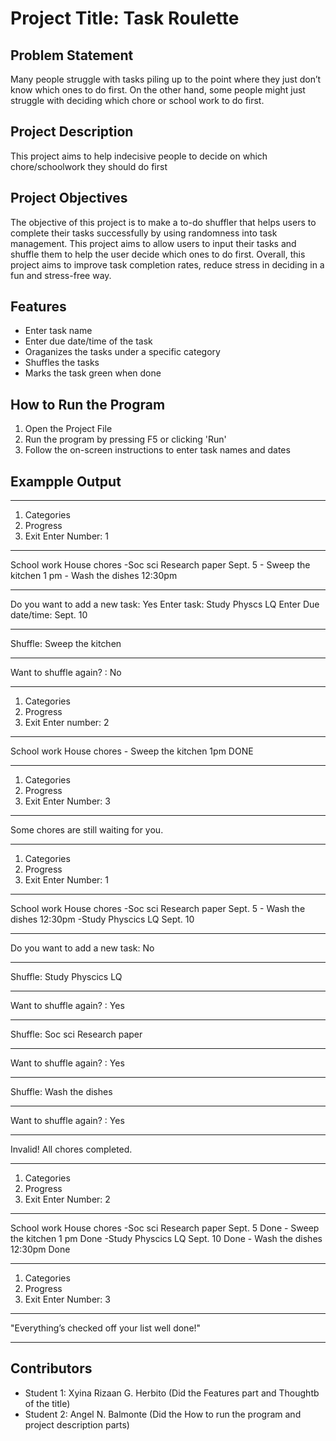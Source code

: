 # Project Title: Task Roulette


## Problem Statement
Many people struggle with tasks piling up to the point where they just don’t know which ones to do first. On the other hand, some people might just struggle with deciding which chore or school work to do first.

## Project Description
  This project aims to help indecisive people to decide on which chore/schoolwork they should do first

## Project Objectives
  The objective of this project is to make a to-do shuffler that helps users to complete their tasks successfully by using randomness into task management. This project aims to allow users to input their tasks and shuffle them to help the user decide which ones to do first. Overall, this project aims to improve task completion rates, reduce stress in deciding in a fun and stress-free way.

## Features
  - Enter task name
  - Enter due date/time of the task
  - Oraganizes the tasks under a specific category
  - Shuffles the tasks
  - Marks the task green when done

## How to Run the Program
1. Open the Project File
2. Run the program by pressing F5 or clicking 'Run' 
3. Follow the on-screen instructions to enter task names and dates

## Exampple Output
---------------------------------------------------------------------------
1. Categories
2. Progress
3. Exit
Enter Number: 1
--------------------------------------------------------------------------
School work                              House chores
-Soc sci Research paper Sept. 5         - Sweep the kitchen   1 pm
                                        - Wash the dishes     12:30pm
                                        
---------------------------------------------------------------------------
Do you want to add a new task: Yes
 Enter task: Study Physcs LQ
 Enter Due date/time: Sept. 10
 
---------------------------------------------------------------------------
Shuffle: Sweep the kitchen

--------------------------------------------------------------------------
Want to shuffle again? : No

-------------------------------------------------------------------------
1. Categories
2. Progress
3. Exit
Enter number: 2
--------------------------------------------------------------------------
School work                                House chores
                                            - Sweep the kitchen    1pm   DONE
         
---------------------------------------------------------------------------
1. Categories
2. Progress
3. Exit
Enter Number: 3
---------------------------------------------------------------------------
Some chores are still waiting for you.

---------------------------------------------------------------------------
1. Categories
2. Progress
3. Exit
Enter Number: 1
---------------------------------------------------------------------------
School work                                House chores
-Soc sci Research paper Sept. 5             - Wash the dishes      12:30pm
-Study Physcics LQ      Sept. 10  

---------------------------------------------------------------------------
Do you want to add a new task: No

---------------------------------------------------------------------------
Shuffle: Study Physcics LQ

----------------------------------------------------------------------------
Want to shuffle again? : Yes

----------------------------------------------------------------------------
Shuffle: Soc sci Research paper

----------------------------------------------------------------------------
Want to shuffle again? : Yes

----------------------------------------------------------------------------
Shuffle: Wash the dishes

----------------------------------------------------------------------------
Want to shuffle again? : Yes

----------------------------------------------------------------------------
Invalid! All chores completed.

----------------------------------------------------------------------------
1. Categories
2. Progress
3. Exit
Enter Number: 2

-----------------------------------------------------------------------------
School work                                    House chores
-Soc sci Research paper Sept. 5   Done        - Sweep the kitchen   1 pm     Done
-Study Physcics LQ      Sept. 10  Done        - Wash the dishes     12:30pm  Done

------------------------------------------------------------------------------
1. Categories
2. Progress
3. Exit
Enter Number: 3
------------------------------------------------------------------------------
"Everything’s checked off your list well done!"

------------------------------------------------------------------------------


## Contributors
- Student 1: Xyina Rizaan G. Herbito (Did the Features part and Thoughtb of the title)
- Student 2: Angel N. Balmonte (Did the How to run the program and project description parts)









